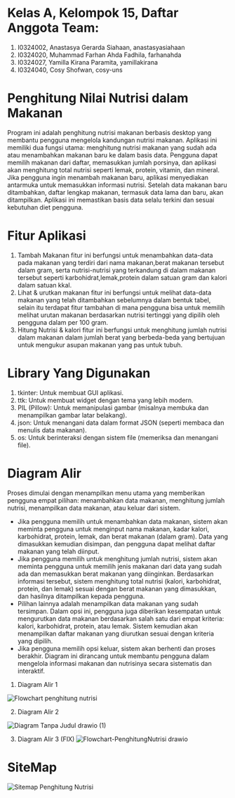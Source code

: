 # Kelas A, Kelompok 15, Daftar Anggota Team:
1. I0324002, Anastasya Gerarda Siahaan, anastasyasiahaan
2. I0324020, Muhammad Farhan Ahda Fadhila, farhanahda
3. I0324027, Yamilla Kirana Paramita, yamillakirana
4. I0324040, Cosy Shofwan, cosy-uns
# Penghitung Nilai Nutrisi dalam Makanan
Program ini adalah penghitung nutrisi makanan berbasis desktop yang membantu pengguna mengelola kandungan nutrisi makanan. Aplikasi ini memiliki dua fungsi utama: menghitung nutrisi makanan yang sudah ada atau menambahkan makanan baru ke dalam basis data. Pengguna dapat memilih makanan dari daftar, memasukkan jumlah porsinya, dan aplikasi akan menghitung total nutrisi seperti lemak, protein, vitamin, dan mineral. Jika pengguna ingin menambah makanan baru, aplikasi menyediakan antarmuka untuk memasukkan informasi nutrisi. Setelah data makanan baru ditambahkan, daftar lengkap makanan, termasuk data lama dan baru, akan ditampilkan. Aplikasi ini memastikan basis data selalu terkini dan sesuai kebutuhan diet pengguna.
# Fitur Aplikasi
1. Tambah Makanan
   fitur ini berfungsi untuk menambahkan data-data pada makanan yang terdiri dari nama makanan,berat makanan tersebut dalam gram, serta nutrisi-nutrisi yang terkandung di dalam makanan tersebut seperti karbohidrat,lemak,protein dalam satuan gram dan kalori dalam satuan kkal. 
2. Lihat & urutkan makanan
   fitur ini berfungsi untuk melihat data-data makanan yang telah ditambahkan sebelumnya dalam bentuk tabel, selain itu terdapat fitur tambahan di mana pengguna bisa untuk memilih melihat urutan makanan berdasarkan nutrisi tertinggi yang dipilih oleh pengguna dalam per 100 gram.
3. Hitung Nutrisi & kalori
   fitur ini berfungsi untuk menghitung jumlah nutrisi dalam makanan dalam jumlah berat yang berbeda-beda yang bertujuan untuk mengukur asupan makanan yang pas untuk tubuh.
#  Library Yang Digunakan
1. tkinter: Untuk membuat GUI aplikasi.
2. ttk: Untuk membuat widget dengan tema yang lebih modern.
3. PIL (Pillow): Untuk memanipulasi gambar (misalnya membuka dan menampilkan gambar latar belakang).
4. json: Untuk menangani data dalam format JSON (seperti membaca dan menulis data makanan).
5. os: Untuk berinteraksi dengan sistem file (memeriksa dan menangani file).
# Diagram Alir
Proses dimulai dengan menampilkan menu utama yang memberikan pengguna empat pilihan: menambahkan data makanan, menghitung jumlah nutrisi, menampilkan data makanan, atau keluar dari sistem.
- Jika pengguna memilih untuk menambahkan data makanan, sistem akan meminta pengguna untuk menginput nama makanan, kadar kalori, karbohidrat, protein, lemak, dan berat makanan (dalam gram). Data yang dimasukkan kemudian disimpan, dan pengguna dapat melihat daftar makanan yang telah diinput.
- Jika pengguna memilih untuk menghitung jumlah nutrisi, sistem akan meminta pengguna untuk memilih jenis makanan dari data yang sudah ada dan memasukkan berat makanan yang diinginkan. Berdasarkan informasi tersebut, sistem menghitung total nutrisi (kalori, karbohidrat, protein, dan lemak) sesuai dengan berat makanan yang dimasukkan, dan hasilnya ditampilkan kepada pengguna.
- Pilihan lainnya adalah menampilkan data makanan yang sudah tersimpan. Dalam opsi ini, pengguna juga diberikan kesempatan untuk mengurutkan data makanan berdasarkan salah satu dari empat kriteria: kalori, karbohidrat, protein, atau lemak. Sistem kemudian akan menampilkan daftar makanan yang diurutkan sesuai dengan kriteria yang dipilih.
- Jika pengguna memilih opsi keluar, sistem akan berhenti dan proses berakhir. Diagram ini dirancang untuk membantu pengguna dalam mengelola informasi makanan dan nutrisinya secara sistematis dan interaktif.

1. Diagram Alir 1

![Flowchart penghitung nutrisi](https://github.com/user-attachments/assets/0df9982e-381e-4cbe-8660-1d5cf41fb2e8)

2. Diagram Alir 2
   
![Diagram Tanpa Judul drawio (1)](https://github.com/user-attachments/assets/ba4f257e-436d-422a-b3fb-9b578712ba77)

3. Diagram Alir 3 (FIX)
![Flowchart-PenghitungNutrisi drawio](https://github.com/user-attachments/assets/4a6c6ece-5040-407b-85ed-051b923e9b05)

# SiteMap
![Sitemap Penghitung Nutrisi](https://github.com/user-attachments/assets/b9b2de2a-4e98-4c60-94c5-ea8624df7462)
